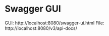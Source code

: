 # Swagger GUI

GUI: http://localhost:8080/swagger-ui.html
File: http://localhost:8080/v3/api-docs/
 
 